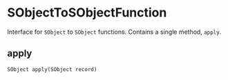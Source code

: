 # SObjectToSObjectFunction

Interface for `SObject` to `SObject` functions. Contains a single method, `apply`.

## apply
```apex
SObject apply(SObject record)
```